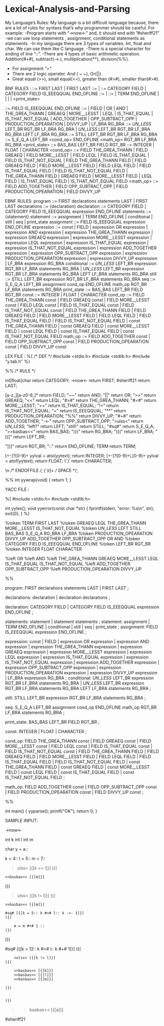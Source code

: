 # Lexical-Analysis-and-Parsing

My Language’s Rules:
My language is a bit difficult language because, there are a lot of rules for syntaxs that’s why programmer should be careful.
For example:
-Program starts with “->now<-” and, it should end with ”#sheriff21”
-we can use loop statements , assignment, conditional statements as statements.
-In my language there are 3 types of variables. Int, float and char. We can use them like C language.
-There is a special character for ending of line “::”.
-There are 4 types of basic arithmetic operation. Addition(#+#), subtract(-<-), multiplication(**), division(%%).
- For assignment “=”.
- There are 2 logic operater. And ( ~ ~), Or(||).
- Great equal (>>), small equal(<<), greater than (#>#), smaller than(#>#).



BNF RULES :
<program> ::= FIRST <declarations> <statements> LAST
           | FIRST LAST
<declarations> ::= <declaration>
                | <declaration> <declarations>
<declaration> ::= CATEGORY FIELD
              | CATEGORY FIELD IS_EEEQQUAL <expression> END_OFLINE
<statements> ::= <statement>
              | <statement> <statements>
<statement> ::= <assignment>
            | TERM END_OFLINE
            | <conditional>
            | <still>
            | <seq>
| <print_state>

<assignment> ::= FIELD IS_EEEQQUAL <expression> END_OFLINE
<expression> ::= <const>
             | FIELD
             | <expression> OR <expression>
             | <expression> AND <expression>
             | <expression> THE_GREA_THANN <expression>
             | <expression> GREAEQ <expression>
             | <expression> MORE__LESST <expression>
             | <expression> LEQL <expression>
             | <expression> IS_THAT_EQUAL <expression>
             | <expression> IS_THAT_NOT_EQUAL <expression>
             | <expression> ADD_TOGETHER <expression>
             | <expression> OPP_SUBTRACT_OPP <expression>
             | <expression> PRODUCTION_OPEARATION <expression>
             | <expression> DIVVY_UP <expression>
             | LF_BRA <expression> RG_BRA
<conditional> ::= _UN_LESS_ LEFT_BR <expression> RGT_BR LF_BRA <statements> RG_BRA
              | _UN_LESS_ LEFT_BR <expression> RGT_BR LF_BRA <statements> RG_BRA LEFT LF_BRA <statements> RG_BRA
<still> ::= STILL LEFT_BR <expression> RGT_BR LF_BRA <statements> RG_BRA
<seq> ::= S_E_Q_A LEFT_BR <assignment> <cond_op> END_OFLINE <math_op> RGT_BR LF_BRA <statements> RG_BRA
<print_state> ::= BAS_BAS LEFT_BR FIELD RGT_BR
<const> ::= INTEGER
         | FLOAT
         | CHARACTER
<cond_op> ::= FIELD THE_GREA_THANN <const>
           | FIELD GREAEQ <const>
           | FIELD MORE__LESST <const>
           | FIELD LEQL <const>
           | FIELD IS_THAT_EQUAL <const>
           | FIELD IS_THAT_NOT_EQUAL <const>
           | FIELD THE_GREA_THANN FIELD
           | FIELD GREAEQ FIELD
           | FIELD MORE__LESST FIELD
           | FIELD LEQL FIELD
           | FIELD IS_THAT_EQUAL FIELD
           | FIELD IS_THAT_NOT_EQUAL FIELD
           | <const> THE_GREA_THANN FIELD
           | <const> GREAEQ FIELD
           | <const> MORE__LESST FIELD
           | <const> LEQL FIELD
           | <const> IS_THAT_EQUAL FIELD
           | <const> IS_THAT_NOT_EQUAL FIELD
<math_op> ::= FIELD ADD_TOGETHER <const>
           | FIELD OPP_SUBTRACT_OPP <const>
           | FIELD PRODUCTION_OPEARATION <const>
           | FIELD DIVVY_UP <const>



EBNF RULES:
program ::= FIRST declarations statements LAST
          | FIRST LAST
declarations ::= {declaration}
declaration ::= CATEGORY FIELD
             | CATEGORY FIELD IS_EEEQQUAL expression END_OFLINE
statements ::= {statement}
statement ::= assignment
           | TERM END_OFLINE
           | conditional
           | still
           | seq
           | print_state
assignment ::= FIELD IS_EEEQQUAL expression END_OFLINE
expression ::= const
            | FIELD
            | expression OR expression
            | expression AND expression
            | expression THE_GREA_THANN expression
            | expression GREAEQ expression
            | expression MORE__LESST expression
            | expression LEQL expression
            | expression IS_THAT_EQUAL expression
            | expression IS_THAT_NOT_EQUAL expression
            | expression ADD_TOGETHER expression
            | expression OPP_SUBTRACT_OPP expression
            | expression PRODUCTION_OPEARATION expression
            | expression DIVVY_UP expression
            | LF_BRA expression RG_BRA
conditional ::= _UN_LESS_ LEFT_BR expression RGT_BR LF_BRA statements RG_BRA
             | _UN_LESS_ LEFT_BR expression RGT_BR LF_BRA statements RG_BRA LEFT LF_BRA statements RG_BRA
still ::= STILL LEFT_BR expression RGT_BR LF_BRA statements RG_BRA
seq ::= S_E_Q_A LEFT_BR assignment cond_op END_OFLINE math_op RGT_BR LF_BRA statements RG_BRA
print_state ::= BAS_BAS LEFT_BR FIELD RGT_BR
const ::= INTEGER
       | FLOAT
       | CHARACTER
cond_op ::= FIELD THE_GREA_THANN const
         | FIELD GREAEQ const
         | FIELD MORE__LESST const
         | FIELD LEQL const
         | FIELD IS_THAT_EQUAL const
         | FIELD IS_THAT_NOT_EQUAL const
         | FIELD THE_GREA_THANN FIELD
         | FIELD GREAEQ FIELD
         | FIELD MORE__LESST FIELD
         | FIELD LEQL FIELD
         | FIELD IS_THAT_EQUAL FIELD
         | FIELD IS_THAT_NOT_EQUAL FIELD
         | const THE_GREA_THANN FIELD
         | const GREAEQ FIELD
         | const MORE__LESST FIELD
         | const LEQL FIELD
         | const IS_THAT_EQUAL FIELD
         | const IS_THAT_NOT_EQUAL FIELD
math_op ::= FIELD ADD_TOGETHER const
         | FIELD OPP_SUBTRACT_OPP const
         | FIELD PRODUCTION_OPEARATION const
         | FIELD DIVVY_UP const



LEX FILE :
%{ 					/* DEF */
#include <stdio.h>
#include <stdlib.h>
#include "y.tab.h"
%}

%% 		    /* RULE */

int|float|char      return CATEGORY;
->now<-             return FIRST;
#sheriff21          return LAST;

[a-z_][a-z0-9_]*    return FIELD;
"~~"                return AND;
"||"                return OR;
">>"                return GREAEQ;
"<<"                return LEQL;
"#>#"                 return THE_GREA_THANN;
"#<#"                 return MORE__LESST;
"=="                return IS_THAT_EQUAL;
"!="                return IS_THAT_NOT_EQUAL;
"="                 return IS_EEEQQUAL;
"**"                return PRODUCTION_OPEARATION;
"%%"                return DIVVY_UP;
"#+#"                return ADD_TOGETHER;
"-<-"                return OPP_SUBTRACT_OPP;
">ulss<"           return _UN_LESS_;
"left?"             return LEFT;
"still!"            return STILL;
"#sq#"              return S_E_Q_A;
">>basbas<<"           return BAS_BAS;
")})"                 return RG_BRA;
"({("                 return LF_BRA;
"[{["                 return LEFT_BR;

"]}]"                 return RGT_BR;
"::"                 return END_OFLINE;
TERM                return TERM;

[+-]?[0-9]+                 yylval = atoi(yytext); return INTEGER;
[+-]?[0-9]+\\.[0-9]+         yylval = atof(yytext); return FLOAT;
\\'.\\'                       return CHARACTER;

\n                          /* ENDOFFILE */;
[ \t]+                      /* SPACE */;

%%
int yywrap(void) {
    return 1;
}



YACC FİLE :

%{
#include <stdio.h>
#include <stdlib.h>

int yylex();
void yyerror(const char *str)
{
    fprintf(stderr, "error: %s\n", str);
    exit(0);
}
%}

%token TERM FIRST LAST
%token GREAEQ LEQL THE_GREA_THANN MORE__LESST IS_THAT_NOT_EQUAL 
%token _UN_LESS_ LEFT STILL BAS_BAS S_E_Q_A RG_BRA LF_BRA
%token PRODUCTION_OPEARATION DIVVY_UP ADD_TOGETHER OPP_SUBTRACT_OPP OR AND
%token CATEGORY FIELD IS_EEEQQUAL END_OFLINE
%token LEFT_BR RGT_BR
%token INTEGER FLOAT CHARACTER

%left OR
%left AND
%left THE_GREA_THANN GREAEQ MORE__LESST LEQL IS_THAT_EQUAL IS_THAT_NOT_EQUAL 
%left ADD_TOGETHER OPP_SUBTRACT_OPP
%left PRODUCTION_OPEARATION DIVVY_UP

%%

program:
      FIRST declarations statements LAST
    | FIRST LAST
    ;

declarations:
      declaration
    | declaration declarations
    ;

declaration:
       CATEGORY FIELD
     | CATEGORY FIELD IS_EEEQQUAL expression END_OFLINE
    ;

statements:
      statement
    | statement statements
    ;
statement:
      assignment
    | TERM END_OFLINE
    | conditional
    | still
    | seq
    | print_state
    ;
assignment:
      FIELD IS_EEEQQUAL expression END_OFLINE
    ;

expression:
      const
    | FIELD
    | expression OR expression
    | expression AND expression
    | expression THE_GREA_THANN expression
    | expression GREAEQ expression
    | expression MORE__LESST expression
    | expression LEQL expression
    | expression IS_THAT_EQUAL expression
    | expression IS_THAT_NOT_EQUAL expression
    | expression ADD_TOGETHER expression
    | expression OPP_SUBTRACT_OPP expression
    | expression PRODUCTION_OPEARATION expression
    | expression DIVVY_UP expression
    | LF_BRA expression RG_BRA
    ;
conditional:
      _UN_LESS_ LEFT_BR expression RGT_BR LF_BRA statements RG_BRA
    | _UN_LESS_ LEFT_BR expression RGT_BR LF_BRA statements RG_BRA LEFT LF_BRA statements RG_BRA
    ;

still:
    STILL LEFT_BR expression RGT_BR LF_BRA statements RG_BRA
    ;

seq:
    S_E_Q_A LEFT_BR assignment cond_op END_OFLINE math_op RGT_BR LF_BRA statements RG_BRA
    ;

print_state:
    BAS_BAS LEFT_BR FIELD RGT_BR
    ;

const:
      INTEGER
    | FLOAT
    | CHARACTER
    ;

cond_op:
      FIELD THE_GREA_THANN const
    | FIELD GREAEQ const
    | FIELD MORE__LESST const
    | FIELD LEQL const
    | FIELD IS_THAT_EQUAL const
    | FIELD IS_THAT_NOT_EQUAL const
    | FIELD THE_GREA_THANN FIELD
    | FIELD GREAEQ FIELD
    | FIELD MORE__LESST FIELD
    | FIELD LEQL FIELD
    | FIELD IS_THAT_EQUAL FIELD
    | FIELD IS_THAT_NOT_EQUAL FIELD
    | const THE_GREA_THANN FIELD
    | const GREAEQ FIELD
    | const MORE__LESST FIELD
    | const LEQL FIELD
    | const IS_THAT_EQUAL FIELD
    | const IS_THAT_NOT_EQUAL FIELD
    ;

math_op:
      FIELD ADD_TOGETHER const
    | FIELD OPP_SUBTRACT_OPP const
    | FIELD PRODUCTION_OPEARATION const
    | FIELD DIVVY_UP const
    ;

%%

int main()
{
    yyparse();
    printf("OK");
    return 0;
}



SAMPLE INPUT:

->now<-

int k
int l
int m

char y = a::

k = 4::
l = 5::
m = 7::

>ulss< [{[k == l]}]
({(

	>>basbas<< [{[m]}]
	
)})

>ulss< [{[k != l]}]
({(

	>>basbas<< [{[m]}]
	
	#sq# [{[k = 5:: k #># l:: k -<- 1]}]
	({(
	
		m = m #+# 1 ::
	)})	
	
)})


#sq# [{[k = 12:: k #<# l:: k #+# 1]}]
	({(
	
		>ulss< [{[k != l]}]
	({(
	
		>>basbas<< [{[k]}]
		>>basbas<< [{[l]}]
		>>basbas<< [{[m]}]
		
	)})
	
	
	)})	

>>basbas<< [{[a]}]

#sheriff21





